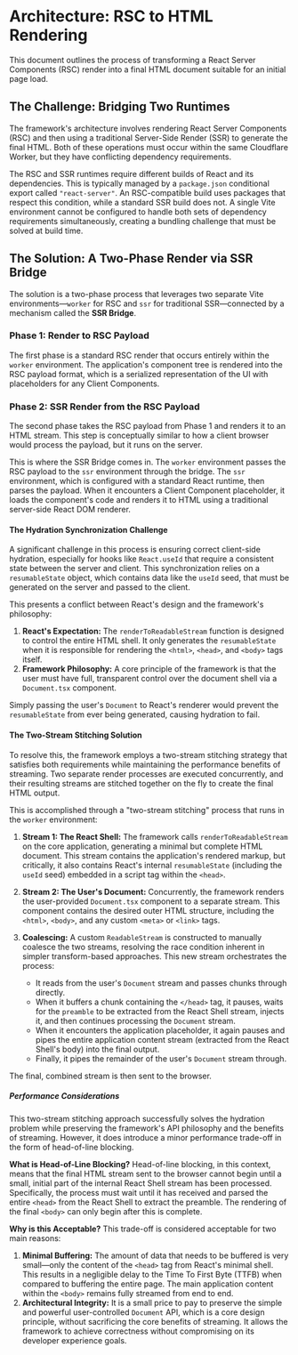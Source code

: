 # Architecture: RSC to HTML Rendering

This document outlines the process of transforming a React Server Components (RSC) render into a final HTML document suitable for an initial page load.

## The Challenge: Bridging Two Runtimes

The framework's architecture involves rendering React Server Components (RSC) and then using a traditional Server-Side Render (SSR) to generate the final HTML. Both of these operations must occur within the same Cloudflare Worker, but they have conflicting dependency requirements.

The RSC and SSR runtimes require different builds of React and its dependencies. This is typically managed by a `package.json` conditional export called `"react-server"`. An RSC-compatible build uses packages that respect this condition, while a standard SSR build does not. A single Vite environment cannot be configured to handle both sets of dependency requirements simultaneously, creating a bundling challenge that must be solved at build time.

## The Solution: A Two-Phase Render via SSR Bridge

The solution is a two-phase process that leverages two separate Vite environments—`worker` for RSC and `ssr` for traditional SSR—connected by a mechanism called the **SSR Bridge**.

### Phase 1: Render to RSC Payload

The first phase is a standard RSC render that occurs entirely within the `worker` environment. The application's component tree is rendered into the RSC payload format, which is a serialized representation of the UI with placeholders for any Client Components.

### Phase 2: SSR Render from the RSC Payload

The second phase takes the RSC payload from Phase 1 and renders it to an HTML stream. This step is conceptually similar to how a client browser would process the payload, but it runs on the server.

This is where the SSR Bridge comes in. The `worker` environment passes the RSC payload to the `ssr` environment through the bridge. The `ssr` environment, which is configured with a standard React runtime, then parses the payload. When it encounters a Client Component placeholder, it loads the component's code and renders it to HTML using a traditional server-side React DOM renderer.

#### The Hydration Synchronization Challenge

A significant challenge in this process is ensuring correct client-side hydration, especially for hooks like `React.useId` that require a consistent state between the server and client. This synchronization relies on a `resumableState` object, which contains data like the `useId` seed, that must be generated on the server and passed to the client.

This presents a conflict between React's design and the framework's philosophy:

1.  **React's Expectation:** The `renderToReadableStream` function is designed to control the entire HTML shell. It only generates the `resumableState` when it is responsible for rendering the `<html>`, `<head>`, and `<body>` tags itself.
2.  **Framework Philosophy:** A core principle of the framework is that the user must have full, transparent control over the document shell via a `Document.tsx` component.

Simply passing the user's `Document` to React's renderer would prevent the `resumableState` from ever being generated, causing hydration to fail.

#### The Two-Stream Stitching Solution

To resolve this, the framework employs a two-stream stitching strategy that satisfies both requirements while maintaining the performance benefits of streaming. Two separate render processes are executed concurrently, and their resulting streams are stitched together on the fly to create the final HTML output.

This is accomplished through a "two-stream stitching" process that runs in the `worker` environment:

1.  **Stream 1: The React Shell:** The framework calls `renderToReadableStream` on the core application, generating a minimal but complete HTML document. This stream contains the application's rendered markup, but critically, it also contains React's internal `resumableState` (including the `useId` seed) embedded in a script tag within the `<head>`.

2.  **Stream 2: The User's Document:** Concurrently, the framework renders the user-provided `Document.tsx` component to a separate stream. This component contains the desired outer HTML structure, including the `<html>`, `<body>`, and any custom `<meta>` or `<link>` tags.

3.  **Coalescing:** A custom `ReadableStream` is constructed to manually coalesce the two streams, resolving the race condition inherent in simpler transform-based approaches. This new stream orchestrates the process:
    *   It reads from the user's `Document` stream and passes chunks through directly.
    *   When it buffers a chunk containing the `</head>` tag, it pauses, waits for the `preamble` to be extracted from the React Shell stream, injects it, and then continues processing the `Document` stream.
    *   When it encounters the application placeholder, it again pauses and pipes the entire application content stream (extracted from the React Shell's body) into the final output.
    *   Finally, it pipes the remainder of the user's `Document` stream through.

The final, combined stream is then sent to the browser.

##### Performance Considerations

This two-stream stitching approach successfully solves the hydration problem while preserving the framework's API philosophy and the benefits of streaming. However, it does introduce a minor performance trade-off in the form of head-of-line blocking.

**What is Head-of-Line Blocking?**
Head-of-line blocking, in this context, means that the final HTML stream sent to the browser cannot begin until a small, initial part of the internal React Shell stream has been processed. Specifically, the process must wait until it has received and parsed the entire `<head>` from the React Shell to extract the preamble. The rendering of the final `<body>` can only begin after this is complete.

**Why is this Acceptable?**
This trade-off is considered acceptable for two main reasons:

1.  **Minimal Buffering:** The amount of data that needs to be buffered is very small—only the content of the `<head>` tag from React's minimal shell. This results in a negligible delay to the Time To First Byte (TTFB) when compared to buffering the entire page. The main application content within the `<body>` remains fully streamed from end to end.
2.  **Architectural Integrity:** It is a small price to pay to preserve the simple and powerful user-controlled `Document` API, which is a core design principle, without sacrificing the core benefits of streaming. It allows the framework to achieve correctness without compromising on its developer experience goals.
